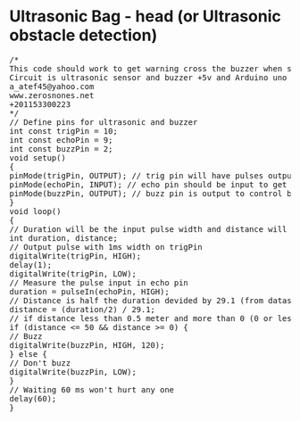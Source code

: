 # Ultrasonic Bag - head (or Ultrasonic obstacle detection)

<pre>
/*
This code should work to get warning cross the buzzer when something be closer than 0.5 meter
Circuit is ultrasonic sensor and buzzer +5v and Arduino uno is used
a_atef45@yahoo.com
www.zerosnones.net
+201153300223
*/
// Define pins for ultrasonic and buzzer
int const trigPin = 10;
int const echoPin = 9;
int const buzzPin = 2;
void setup()
{
pinMode(trigPin, OUTPUT); // trig pin will have pulses output
pinMode(echoPin, INPUT); // echo pin should be input to get pulse width
pinMode(buzzPin, OUTPUT); // buzz pin is output to control buzzering
}
void loop()
{
// Duration will be the input pulse width and distance will be the distance to the obstacle in centimeters
int duration, distance;
// Output pulse with 1ms width on trigPin
digitalWrite(trigPin, HIGH);
delay(1);
digitalWrite(trigPin, LOW);
// Measure the pulse input in echo pin
duration = pulseIn(echoPin, HIGH);
// Distance is half the duration devided by 29.1 (from datasheet)
distance = (duration/2) / 29.1;
// if distance less than 0.5 meter and more than 0 (0 or less means over range)
if (distance <= 50 && distance >= 0) {
// Buzz
digitalWrite(buzzPin, HIGH, 120);
} else {
// Don't buzz
digitalWrite(buzzPin, LOW);
}
// Waiting 60 ms won't hurt any one
delay(60);
}
</pre>
